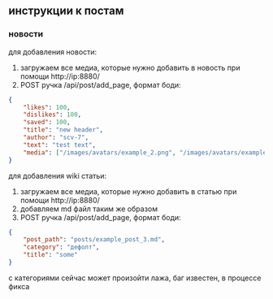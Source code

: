 ## инструкции к постам

### новости

для добавления новости: 

1. загружаем все медиа, которые нужно добавить в новость при помощи http://ip:8880/
2. POST ручка /api/post/add_page, формат боди:
```json
{
	"likes": 100,
	"dislikes": 100,
	"saved": 100,
	"title": "new header",
	"author": "scv-7",
	"text": "test text",
	"media": ["/images/avatars/example_2.png", "/images/avatars/example_1.png"]
}
```

для добавления wiki статьи:
1. загружаем все медиа, которые нужно добавить в статью  при помощи http://ip:8880/
2. добавляем md файл таким же образом
3. POST ручка  /api/post/add_page, формат боди:
```json
{
	"post_path": "posts/example_post_3.md",
	"category": "дефолт",
	"title": "some"
}
```

с категориями сейчас может произойти лажа, баг известен, в процессе фикса